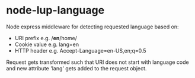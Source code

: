 # node-lup-language
Node express middleware for detecting requested language based on:
* URI prefix e.g. /**en**/home/
* Cookie value e.g. lang=en
* HTTP header e.g. Accept-Language=en-US,en;q=0.5

Request gets transformed such that URI does not start with language code and new attribute 'lang' gets added to the request object.
